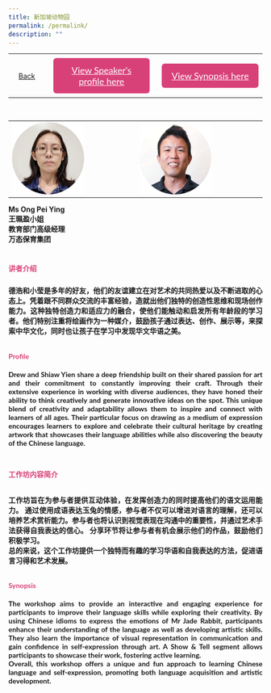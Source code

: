 ```yaml
---
title: 新加坡动物园
permalink: /permalink/
description: ""
---
```

<style>
  .video-container {
  position: relative;
  width: 100%;
  overflow: hidden;
  padding-top: 56.25%; 
}
.responsive-iframe {
  position: absolute;
  top: 0;
  left: 0;
  bottom: 0;
  right: 0;
  width: 100%;
  height: 100%;
  border: none;
}
.btntop {
    position: fixed;
    float: right;
    bottom: 20px;
    right: 80px;
    z-index: 99;
    boder: none;
    background-color: #3bb9ff;
    cursor: pointer;
    padding: 15px;
    boder-radius: 4px;
    color: #fff;
    font-weight: 600;
}
    .btn1,.btn2{
      font-size: 18px;
    font-family: Lato,sans-serif;
    background-color: #d84178;
    padding: 13px 13px;
    border-radius: 6px;
    text-align: center;
    display: block;
    margin-left: 8px;
  }
  @media only screen and (max-width: 600px){ 
  .btn1,.btn2{
   margin-left: -6px;
    padding: 1px 8px;
  }
  }
   .btn1:hover {
background-color: lightgrey;!important;
}
 .btn2:hover {
background-color: lightgrey;!important;
}
.content a {
margin-bottom:0rem;
text-decoration:none;
}
  img {
height:auto;
max-width:100%;
}
	
	.tlimg img {
height:auto;
max-width:30%;
}
</style>


<table>
  <tbody><tr>   
        <td style="border: none;
  text-align: left;padding: 20px;">
<a href="/iw-chinese-session">Back</a>
</td>
    <td style="border: none;
  text-align: left;padding: 8px;width: 43%;"> <a href="#C1" class="btn1" style="color:#fff;">View Speaker's profile here</a> </td>
    <td style="border: none;
  text-align: left;padding: 8px;width: 43%;">
      <a href="#C2" class="btn2" style="color:#fff;">  View Synopsis here</a>
    </td>
   </tr>
</tbody></table><br>

<table>
		<tbody><tr>
		<td>
		<img src="/images/CL/4_foo_shiaw_yien.png" style="width:60%"> 
		</td>
		<td>
		<img src="/images/CL/4_drew_su.png" style="width:60%">
		</td>
		</tr>
</tbody></table>
	

 <p> <strong>Ms Ong Pei Ying<br>王珮盈小姐<br>教育部门高级经理<br>万态保育集团<br>
</strong></p><strong>
<h4 id="C1" style="padding-top:24px;margin:0px;color:#d84178;font-family:Lato,sans-serif;">讲者介绍</h4>
<p style="padding-top:24px;margin:0px;font-family: Lato,sans-serif;text-align: justify">
德浩和小莹是多年的好友，他们的友谊建立在对艺术的共同热爱以及不断进取的心态上。凭着跟不同群众交流的丰富经验，造就出他们独特的创造性思维和现场创作能力。这种独特创造力和适应力的融合，使他们能触动和启发所有年龄段的学习者。他们特别注重将绘画作为一种媒介，鼓励孩子通过表达、创作、展示等，来探索中华文化，同时也让孩子在学习中发现华文华语之美。
</p>
	
<h4 id="C1" style="padding-top:12px;color:#d84178;font-family:Lato,sans-serif;">Profile</h4>
<p style="margin:0px;font-family: Lato,sans-serif;text-align: justify">
Drew and Shiaw Yien share a deep friendship built on their shared passion for art and their commitment to constantly improving their craft. Through their extensive experience in working with diverse audiences, they have honed their ability to think creatively and generate innovative ideas on the spot. This unique blend of creativity and adaptability allows them to inspire and connect with learners of all ages. Their particular focus on drawing as a medium of expression encourages learners to explore and celebrate their cultural heritage by creating artwork that showcases their language abilities while also discovering the beauty of the Chinese language.</p>


<h4 id="C2" style="padding-top:24px; color:#d84178;font-family:Lato,sans-serif;">工作坊内容简介</h4>  
<p style="padding-top:12px;margin:0px;font-family: Lato,sans-serif;text-align: justify">
工作坊旨在为参与者提供互动体验，在发挥创造力的同时提高他们的语文运用能力。 通过使用成语表达玉兔的情感，参与者不仅可以增进对语言的理解，还可以培养艺术赏析能力。参与者也将认识到视觉表现在沟通中的重要性，并通过艺术手法获得自我表达的信心。 分享环节将让参与者有机会展示他们的作品，鼓励他们积极学习。<br>
总的来说，这个工作坊提供一个独特而有趣的学习华语和自我表达的方法，促进语言习得和艺术发展。
</p>
<h4 id="C2" style="padding-top:12px;color:#d84178;font-family:Lato,sans-serif;">Synopsis</h4>  
<p style="margin:0px;font-family: Lato,sans-serif; text-align:justify;">
The workshop aims to provide an interactive and engaging experience for participants to improve their language skills while exploring their creativity. By using Chinese idioms to express the emotions of Mr Jade Rabbit, participants enhance their understanding of the language as well as developing artistic skills. They also learn the importance of visual representation in communication and gain confidence in self-expression through art. A Show &amp; Tell segment allows participants to showcase their work, fostering active learning.<br>
Overall, this workshop offers a unique and fun approach to learning Chinese language and self-expression, promoting both language acquisition and artistic development.</p></strong>